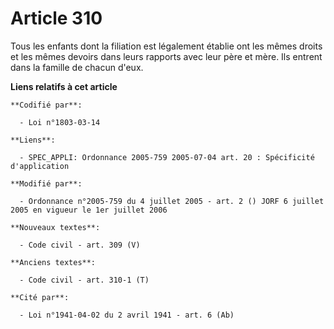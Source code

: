 # Article 310

Tous les enfants dont la filiation est légalement établie ont les mêmes droits et les mêmes devoirs dans leurs rapports avec
leur père et mère. Ils entrent dans la famille de chacun d'eux.

**Liens relatifs à cet article**

	**Codifié par**:

	  - Loi n°1803-03-14

	**Liens**:

	  - SPEC_APPLI: Ordonnance 2005-759 2005-07-04 art. 20 : Spécificité d'application

	**Modifié par**:

	  - Ordonnance n°2005-759 du 4 juillet 2005 - art. 2 () JORF 6 juillet 2005 en vigueur le 1er juillet 2006

	**Nouveaux textes**:

	  - Code civil - art. 309 (V)

	**Anciens textes**:

	  - Code civil - art. 310-1 (T)

	**Cité par**:

	  - Loi n°1941-04-02 du 2 avril 1941 - art. 6 (Ab)
